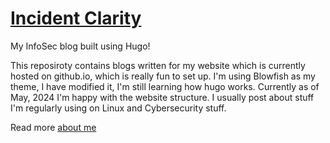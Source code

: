 # [Incident Clarity](https://incident-clarity.github.io/)

My InfoSec blog built using Hugo!

This reposiroty contains blogs written for my website which is currently hosted on github.io, which is really fun to set up. I'm using Blowfish as my theme, I have modified it, I'm still learning how hugo works. Currently as of May, 2024 I'm happy with the website structure. I usually post about stuff I'm regularly using on Linux and Cybersecurity stuff. 

Read more [about me](https://incident-clarity.github.io/whoami/)

